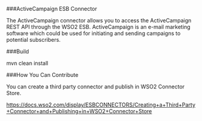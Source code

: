 ###ActiveCampaign ESB Connector

The ActiveCampaign connector allows you to access the ActiveCampaign REST API through the WSO2 ESB. ActiveCampaign is an e-mail marketing software which could be used for initiating and sending campaigns to potential subscribers.

###Build

mvn clean install

###How You Can Contribute

You can create a third party connector and publish in WSO2 Connector Store.

https://docs.wso2.com/display/ESBCONNECTORS/Creating+a+Third+Party+Connector+and+Publishing+in+WSO2+Connector+Store